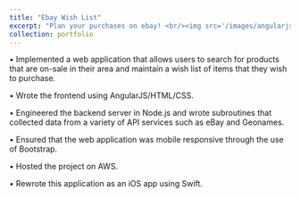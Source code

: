 ```yaml
---
title: "Ebay Wish List"
excerpt: "Plan your purchases on ebay! <br/><img src='/images/angularjs_webapp_1.png'>"
collection: portfolio
---
```


• Implemented a web application that allows users to search for products that are on-sale in their area and maintain a wish list of items that they wish to purchase. 

• Wrote the frontend using AngularJS/HTML/CSS. 

• Engineered the backend server in Node.js and wrote subroutines that collected data from a variety of API services such as eBay and Geonames. 

• Ensured that the web application was mobile responsive through the use of Bootstrap. 

• Hosted the project on AWS. 

• Rewrote this application as an iOS app using Swift.
